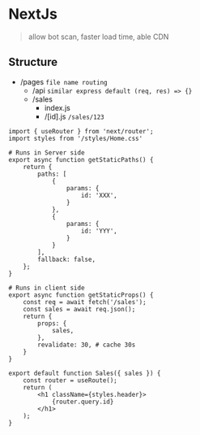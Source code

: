 # NextJs
> allow bot scan, faster load time, able CDN

## Structure
- /pages `file name routing`
    - /api `similar express default (req, res) => {}`
    - /sales
        - index.js
        - /[id].js `/sales/123`

```
import { useRouter } from 'next/router';
import styles from '/styles/Home.css'

# Runs in Server side
export async function getStaticPaths() {
    return {
        paths: [
            {
                params: {
                    id: 'XXX',
                }
            },
            {
                params: {
                    id: 'YYY',
                }
            }
        ],
        fallback: false,
    };
}

# Runs in client side
export async function getStaticProps() {
    const req = await fetch('/sales');
    const sales = await req.json();
    return {
        props: {
            sales,
        },
        revalidate: 30, # cache 30s
    }
}

export default function Sales({ sales }) {
    const router = useRoute();
    return (
        <h1 className={styles.header}>
            {router.query.id}
        </h1>
    );
}

```